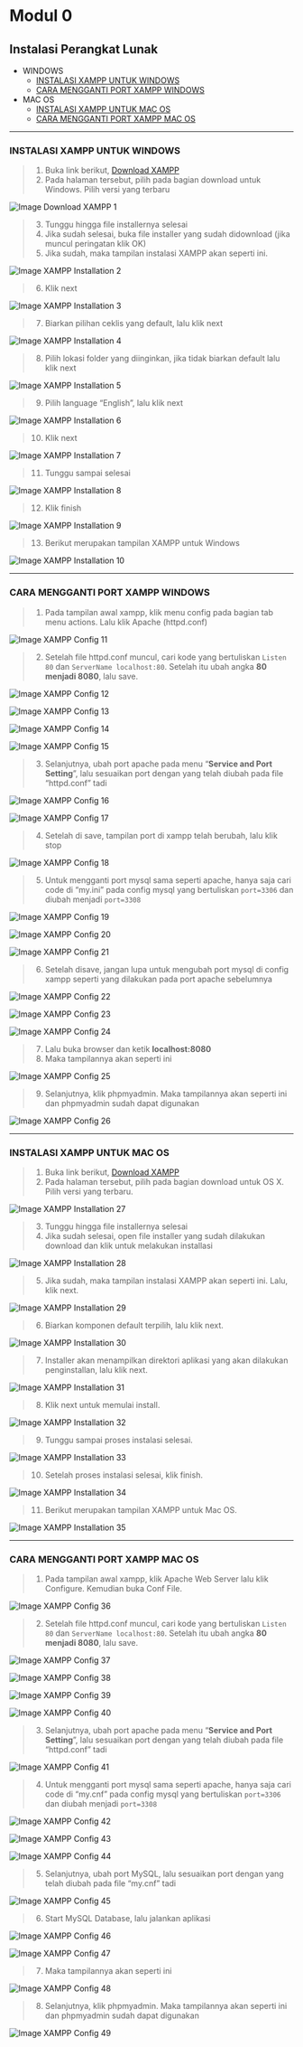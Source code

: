 # **Modul 0**

## Instalasi Perangkat Lunak

- WINDOWS
    - [INSTALASI XAMPP UNTUK WINDOWS](#instalasi-xampp-untuk-windows)
    - [CARA MENGGANTI PORT XAMPP WINDOWS](#cara-mengganti-port-xampp-windows)
- MAC OS
    - [INSTALASI XAMPP UNTUK MAC OS](#instalasi-xampp-untuk-mac-os)
    - [CARA MENGGANTI PORT XAMPP MAC OS](#cara-mengganti-port-xampp-mac-os)


---

### INSTALASI XAMPP UNTUK WINDOWS

> 1. Buka link berikut, [Download XAMPP](https://www.apachefriends.org/download.html)
> 2. Pada halaman tersebut, pilih pada bagian download untuk Windows. Pilih versi yang terbaru

![Image Download XAMPP 1](img/1.png)

> 3. Tunggu hingga file installernya selesai
> 4. Jika sudah selesai, buka file installer yang sudah didownload (jika muncul peringatan klik OK)
> 5. Jika sudah, maka tampilan instalasi XAMPP akan seperti ini.

![Image XAMPP Installation 2](img/2.png)

> 6. Klik next

![Image XAMPP Installation 3](img/3.png)

> 7. Biarkan pilihan ceklis yang default, lalu klik next

![Image XAMPP Installation 4](img/4.png)

> 8. Pilih lokasi folder yang diinginkan, jika tidak biarkan default lalu klik next

![Image XAMPP Installation 5](img/5.png)

> 9. Pilih language “English”, lalu klik next

![Image XAMPP Installation 6](img/6.png)

> 10. Klik next

![Image XAMPP Installation 7](img/7.png)

> 11. Tunggu sampai selesai

![Image XAMPP Installation 8](img/8.png)

> 12. Klik finish

![Image XAMPP Installation 9](img/9.png)

> 13. Berikut merupakan tampilan XAMPP untuk Windows

![Image XAMPP Installation 10](img/10.png)

---

### CARA MENGGANTI PORT XAMPP WINDOWS

> 1. Pada tampilan awal xampp, klik menu config pada bagian tab menu actions. Lalu klik Apache (httpd.conf)

![Image XAMPP Config 11](img/11.png)

> 2. Setelah file httpd.conf muncul, cari kode yang bertuliskan `Listen 80` dan `ServerName localhost:80`. Setelah itu ubah angka **80 menjadi 8080**, lalu save.

![Image XAMPP Config 12](img/12.png)

![Image XAMPP Config 13](img/13.png)

![Image XAMPP Config 14](img/14.png)

![Image XAMPP Config 15](img/15.png)

> 3. Selanjutnya, ubah port apache pada menu “**Service and Port Setting**”, lalu sesuaikan port dengan yang telah diubah pada file “httpd.conf” tadi

![Image XAMPP Config 16](img/16.png)

![Image XAMPP Config 17](img/17.png)

> 4. Setelah di save, tampilan port di xampp telah berubah, lalu klik stop

![Image XAMPP Config 18](img/18.png)

> 5. Untuk mengganti port mysql sama seperti apache, hanya saja cari code di “my.ini” pada config mysql yang bertuliskan `port=3306` dan diubah menjadi `port=3308`

![Image XAMPP Config 19](img/19.png)

![Image XAMPP Config 20](img/20.png)

![Image XAMPP Config 21](img/21.png)

> 6. Setelah disave, jangan lupa untuk mengubah port mysql di config xampp seperti yang dilakukan pada port apache sebelumnya

![Image XAMPP Config 22](img/22.png)

![Image XAMPP Config 23](img/23.png)

![Image XAMPP Config 24](img/24.png)

> 7. Lalu buka browser dan ketik **localhost:8080**
> 8. Maka tampilannya akan seperti ini

![Image XAMPP Config 25](img/25.png)

> 9. Selanjutnya, klik phpmyadmin. Maka tampilannya akan seperti ini dan phpmyadmin sudah dapat digunakan

![Image XAMPP Config 26](img/26.png)

---

### INSTALASI XAMPP UNTUK MAC OS

> 1. Buka link berikut, [Download XAMPP](https://www.apachefriends.org/download.html)
> 2. Pada halaman tersebut, pilih pada bagian download untuk OS X. Pilih versi yang terbaru.

![Image XAMPP Installation 27](img/27.png)

> 3. Tunggu hingga file installernya selesai
> 4. Jika sudah selesai, open file installer yang sudah dilakukan download dan klik untuk melakukan installasi

![Image XAMPP Installation 28](img/28.png)

> 5. Jika sudah, maka tampilan instalasi XAMPP akan seperti ini. Lalu, klik next.

![Image XAMPP Installation 29](img/29.png)

> 6. Biarkan komponen default terpilih, lalu klik next.

![Image XAMPP Installation 30](img/30.png)

> 7. Installer akan menampilkan direktori aplikasi yang akan dilakukan penginstallan, lalu klik next.

![Image XAMPP Installation 31](img/31.png)

> 8. Klik next untuk memulai install.

![Image XAMPP Installation 32](img/32.png)

> 9. Tunggu sampai proses instalasi selesai.

![Image XAMPP Installation 33](img/33.png)

> 10. Setelah proses instalasi selesai, klik finish.

![Image XAMPP Installation 34](img/34.png)

> 11. Berikut merupakan tampilan XAMPP untuk Mac OS.

![Image XAMPP Installation 35](img/35.png)

---

### CARA MENGGANTI PORT XAMPP MAC OS

> 1. Pada tampilan awal xampp, klik Apache Web Server lalu klik Configure. Kemudian buka Conf File.

![Image XAMPP Config 36](img/36.png)

> 2. Setelah file httpd.conf muncul, cari kode yang bertuliskan `Listen 80` dan `ServerName localhost:80`. Setelah itu ubah angka **80 menjadi 8080**, lalu save.

![Image XAMPP Config 37](img/37.png)

![Image XAMPP Config 38](img/38.png)

![Image XAMPP Config 39](img/39.png)

![Image XAMPP Config 40](img/40.png)

> 3. Selanjutnya, ubah port apache pada menu “**Service and Port Setting**”, lalu sesuaikan port dengan yang telah diubah pada file “httpd.conf” tadi

![Image XAMPP Config 41](img/41.png)

> 4. Untuk mengganti port mysql sama seperti apache, hanya saja cari code di “my.cnf” pada config mysql yang bertuliskan `port=3306` dan diubah menjadi `port=3308`

![Image XAMPP Config 42](img/42.png)

![Image XAMPP Config 43](img/43.png)

![Image XAMPP Config 44](img/44.png)

> 5. Selanjutnya, ubah port MySQL, lalu sesuaikan port dengan yang telah diubah pada file “my.cnf” tadi

![Image XAMPP Config 45](img/45.png)

> 6. Start MySQL Database, lalu jalankan aplikasi

![Image XAMPP Config 46](img/46.png)

![Image XAMPP Config 47](img/47.png)

> 7. Maka tampilannya akan seperti ini

![Image XAMPP Config 48](img/48.png)

> 8. Selanjutnya, klik phpmyadmin. Maka tampilannya akan seperti ini dan phpmyadmin sudah dapat digunakan

![Image XAMPP Config 49](img/49.png)